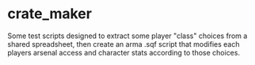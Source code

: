 # crate_maker

Some test scripts designed to extract some player "class" choices from a shared spreadsheet, then create an arma .sqf script that modifies each players arsenal access and character stats according to those choices.
